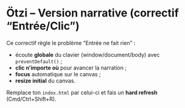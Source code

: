# Ötzi – Version narrative (correctif “Entrée/Clic”)
Ce correctif règle le problème “Entrée ne fait rien” :  
- écoute **globale** du clavier (window/document/body) avec `preventDefault()` ;  
- **clic n’importe où** pour avancer la narration ;  
- **focus** automatique sur le canvas ;  
- **resize initial** du canvas.

Remplace ton `index.html` par celui-ci et fais un **hard refresh** (Cmd/Ctrl+Shift+R).
